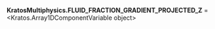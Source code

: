 **KratosMultiphysics.FLUID_FRACTION_GRADIENT_PROJECTED_Z** =
<Kratos.Array1DComponentVariable object>

